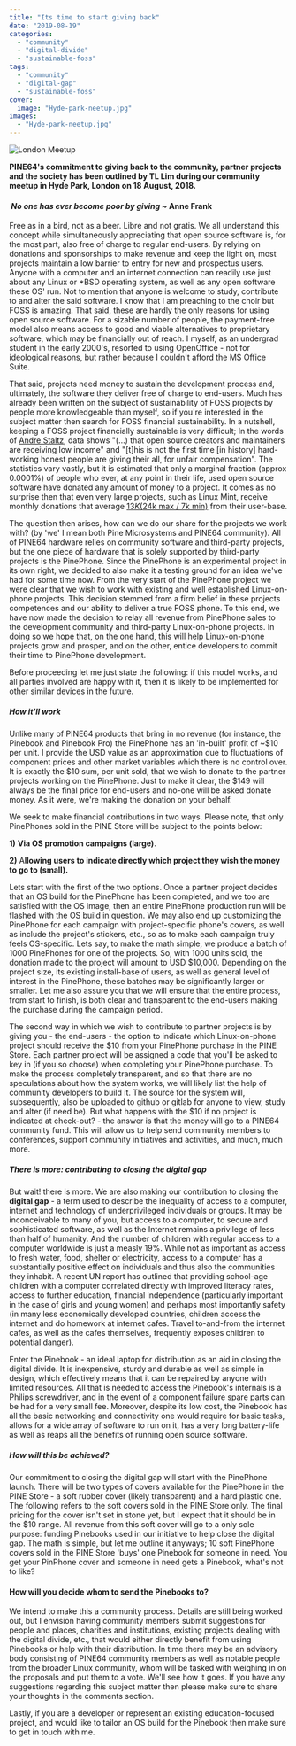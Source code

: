 ```yaml
---
title: "Its time to start giving back"
date: "2019-08-19"
categories: 
  - "community"
  - "digital-divide"
  - "sustainable-foss"
tags: 
  - "community"
  - "digital-gap"
  - "sustainable-foss"
cover: 
  image: "Hyde-park-neetup.jpg"
images:
  - "Hyde-park-neetup.jpg"
---
```


![London Meetup](/blog/images/Hyde-park-neetup.jpg)

**PINE64's commitment to giving back to the community, partner projects and the society has been outlined by TL Lim during our community meetup in Hyde Park, London on 18 August, 2018.** 

####  _No one has ever become poor by giving ~_ Anne Frank

Free as in a bird, not as a beer. Libre and not gratis. We all understand this concept while simultaneously appreciating that open source software is, for the most part, also free of charge to regular end-users. By relying on donations and sponsorships to make revenue and keep the light on, most projects maintain a low barrier to entry for new and prospectus users. Anyone with a computer and an internet connection can readily use just about any Linux or \*BSD operating system, as well as any open software these OS' run. Not to mention that anyone is welcome to study, contribute to and alter the said software. I know that I am preaching to the choir but FOSS is amazing. That said, these are hardly the only reasons for using open source software. For a sizable number of people, the payment-free model also means access to good and viable alternatives to proprietary software, which may be financially out of reach. I myself, as an undergrad student in the early 2000's, resorted to using OpenOffice - not for ideological reasons, but rather because I couldn't afford the MS Office Suite.

That said, projects need money to sustain the development process and, ultimately, the software they deliver free of charge to end-users. Much has already been written on the subject of sustainability of FOSS projects by people more knowledgeable than myself, so if you're interested in the subject matter then search for FOSS financial sustainability. In a nutshell, keeping a FOSS project financially sustainable is very difficult; In the words of [Andre Staltz](https://staltz.com/software-below-the-poverty-line.html), data shows "(...) that open source creators and maintainers are receiving low income" and "\[t\]his is not the first time \[in history\] hard-working honest people are giving their all, for unfair compensation". The statistics vary vastly, but it is estimated that only a marginal fraction (approx 0.0001%) of people who ever, at any point in their life, used open source software have donated any amount of money to a project. It comes as no surprise then that even very large projects, such as Linux Mint, receive monthly donations that average [$13K ($24k max / 7k min)](https://www.linuxmint.com/donors.php) from their user-base.

The question then arises, how can we do our share for the projects we work with? (by 'we' I mean both Pine Microsystems and PINE64 community). All of PINE64 hardware relies on community software and third-party projects,  but the one piece of hardware that is solely supported by third-party projects is the PinePhone. Since the PinePhone is an experimental project in its own right, we decided to also make it a testing ground for an idea we've had for some time now. From the very start of the PinePhone project we were clear that we wish to work with existing and well established Linux-on-phone projects. This decision stemmed from a firm belief in these projects competences and our ability to deliver a true FOSS phone. To this end, we have now made the decision to relay all revenue from PinePhone sales to the development community and third-party Linux-on-phone projects. In doing so we hope that, on the one hand, this will help Linux-on-phone projects grow and prosper, and on the other, entice developers to commit their time to PinePhone development.

Before proceeding let me just state the following: if this model works, and all parties involved are happy with it, then it is likely to be implemented for other similar devices in the future.

##### How it'll work

Unlike many of PINE64 products that bring in no revenue (for instance, the Pinebook and Pinebook Pro) the PinePhone has an 'in-built' profit of ~$10 per unit. I provide the USD value as an approximation due to fluctuations of component prices and other market variables which there is no control over. It is exactly the $10 sum, per unit sold, that we wish to donate to the partner projects working on the PinePhone. Just to make it clear, the $149 will always be the final price for end-users and no-one will be asked donate money. As it were, we're making the donation on your behalf.

We seek to make financial contributions in two ways. Please note, that only PinePhones sold in the PINE Store will be subject to the points below:

**1)** **Via OS promotion campaigns (large)**.

**2)** A**llowing users to indicate directly which project they wish the money to go to (small).**

Lets start with the first of the two options. Once a partner project decides that an OS build for the PinePhone has been completed, and we too are satisfied with the OS image, then an entire PinePhone production run will be flashed with the OS build in question. We may also end up customizing the PinePhone for each campaign with project-specific phone's covers, as well as include the project's stickers, etc., so as to make each campaign truly feels OS-specific. Lets say, to make the math simple, we produce a batch of 1000 PinePhones for one of the projects. So, with 1000 units sold, the donation made to the project will amount to USD $10,000. Depending on the project size, its existing install-base of users, as well as general level of interest in the PinePhone, these batches may be significantly larger or smaller. Let me also assure you that we will ensure that the entire process, from start to finish, is both clear and transparent to the end-users making the purchase during the campaign period.

The second way in which we wish to contribute to partner projects is by giving you - the end-users - the option to indicate which Linux-on-phone project should receive the $10 from your PinePhone purchase in the PINE Store. Each partner project will be assigned a code that you'll be asked to key in (if you so choose) when completing your PinePhone purchase. To make the process completely transparent, and so that there are no speculations about how the system works, we will likely list the help of community developers to build it. The source for the system will, subsequently, also be uploaded to github or gitlab for anyone to view, study and alter (if need be). But what happens with the $10 if no project is indicated at check-out? - the answer is that the money will go to a PINE64 community fund. This will allow us to help send community members to conferences, support community initiatives and activities, and much, much more. 

##### There is more: contributing to closing the digital gap

But wait! there is more. We are also making our contribution to closing the **digital gap** - a term used to describe the inequality of access to a computer, internet and technology of underprivileged individuals or groups. It may be inconceivable to many of you, but access to a computer, to secure and sophisticated software, as well as the Internet remains a privilege of less than half of humanity. And the number of children with regular access to a computer worldwide is just a measly 19%. While not as important as access to fresh water, food, shelter or electricity, access to a computer has a substantially positive effect on individuals and thus also the communities they inhabit. A recent UN report has outlined that providing school-age children with a computer correlated directly with improved literacy rates, access to further education, financial independence (particularly important in the case of girls and young women) and perhaps most importantly safety (in many less economically developed countries, children access the internet and do homework at internet cafes. Travel to-and-from the internet cafes, as well as the cafes themselves, frequently exposes children to potential danger).

Enter the Pinebook - an ideal laptop for distribution as an aid in closing the digital divide. It is inexpensive, sturdy and durable as well as simple in design, which effectively means that it can be repaired by anyone with limited resources. All that is needed to access the Pinebook's internals is a Philips screwdriver, and in the event of a component failure spare parts can be had for a very small fee. Moreover, despite its low cost, the Pinebook has all the basic networking and connectivity one would require for basic tasks, allows for a wide array of software to run on it, has a very long battery-life as well as reaps all the benefits of running open source software.

##### How will this be achieved?

Our commitment to closing the digital gap will start with the PinePhone launch. There will be two types of covers available for the PinePhone in the PINE Store - a soft rubber cover (likely transparent) and a hard plastic one. The following refers to the soft covers sold in the PINE Store only. The final pricing for the cover isn't set in stone yet, but I expect that it should be in the $10 range. All revenue from this soft cover will go to a only sole purpose: funding Pinebooks used in our initiative to help close the digital gap. The math is simple, but let me outline it anyways; 10 soft PinePhone covers sold in the PINE Store 'buys' one Pinebook for someone in need. You get your PinPhone cover and someone in need gets a Pinebook, what's not to like?

#### How will you decide whom to send the Pinebooks to?

We intend to make this a community process. Details are still being worked out, but I envision having community members submit suggestions for people and places, charities and institutions, existing projects dealing with the digital divide, etc., that would either directly benefit from using Pinebooks or help with their distribution. In time there may be an advisory body consisting of PINE64 community members as well as notable people from the broader Linux community, whom will be tasked with weighing in on the proposals and put them to a vote. We'll see how it goes. If you have any suggestions regarding this subject matter then please make sure to share your thoughts in the comments section. 

Lastly, if you are a developer or represent an existing education-focused project, and would like to tailor an OS build for the Pinebook then make sure to get in touch with me.
